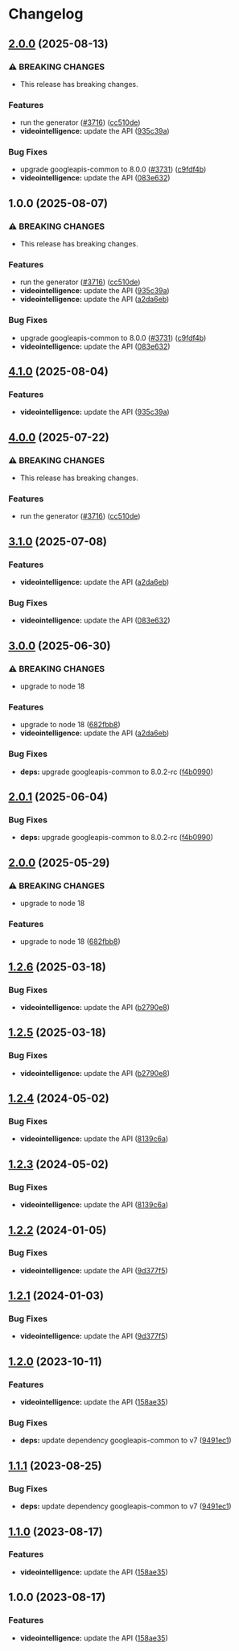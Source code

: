 # Changelog

## [2.0.0](https://github.com/googleapis/google-api-nodejs-client/compare/videointelligence-v1.0.0...videointelligence-v2.0.0) (2025-08-13)


### ⚠ BREAKING CHANGES

* This release has breaking changes.

### Features

* run the generator ([#3716](https://github.com/googleapis/google-api-nodejs-client/issues/3716)) ([cc510de](https://github.com/googleapis/google-api-nodejs-client/commit/cc510de95a4f5b76dd72cd01c496f5bca66dbebd))
* **videointelligence:** update the API ([935c39a](https://github.com/googleapis/google-api-nodejs-client/commit/935c39a17f4e336b7eb2431d518385e185d9dfe9))


### Bug Fixes

* upgrade googleapis-common to 8.0.0  ([#3731](https://github.com/googleapis/google-api-nodejs-client/issues/3731)) ([c9fdf4b](https://github.com/googleapis/google-api-nodejs-client/commit/c9fdf4b34d6c9bcf608eee35dd281d4680be9797))
* **videointelligence:** update the API ([083e632](https://github.com/googleapis/google-api-nodejs-client/commit/083e632d559e2bc9d67aad6659fbf84c26ccbdd2))

## 1.0.0 (2025-08-07)


### ⚠ BREAKING CHANGES

* This release has breaking changes.

### Features

* run the generator ([#3716](https://github.com/googleapis/google-api-nodejs-client/issues/3716)) ([cc510de](https://github.com/googleapis/google-api-nodejs-client/commit/cc510de95a4f5b76dd72cd01c496f5bca66dbebd))
* **videointelligence:** update the API ([935c39a](https://github.com/googleapis/google-api-nodejs-client/commit/935c39a17f4e336b7eb2431d518385e185d9dfe9))
* **videointelligence:** update the API ([a2da6eb](https://github.com/googleapis/google-api-nodejs-client/commit/a2da6eb047f78b637bf791d4bcfe66cb87e3c95d))


### Bug Fixes

* upgrade googleapis-common to 8.0.0  ([#3731](https://github.com/googleapis/google-api-nodejs-client/issues/3731)) ([c9fdf4b](https://github.com/googleapis/google-api-nodejs-client/commit/c9fdf4b34d6c9bcf608eee35dd281d4680be9797))
* **videointelligence:** update the API ([083e632](https://github.com/googleapis/google-api-nodejs-client/commit/083e632d559e2bc9d67aad6659fbf84c26ccbdd2))

## [4.1.0](https://github.com/googleapis/google-api-nodejs-client/compare/videointelligence-v4.0.0...videointelligence-v4.1.0) (2025-08-04)


### Features

* **videointelligence:** update the API ([935c39a](https://github.com/googleapis/google-api-nodejs-client/commit/935c39a17f4e336b7eb2431d518385e185d9dfe9))

## [4.0.0](https://github.com/googleapis/google-api-nodejs-client/compare/videointelligence-v3.1.0...videointelligence-v4.0.0) (2025-07-22)


### ⚠ BREAKING CHANGES

* This release has breaking changes.

### Features

* run the generator ([#3716](https://github.com/googleapis/google-api-nodejs-client/issues/3716)) ([cc510de](https://github.com/googleapis/google-api-nodejs-client/commit/cc510de95a4f5b76dd72cd01c496f5bca66dbebd))

## [3.1.0](https://github.com/googleapis/google-api-nodejs-client/compare/videointelligence-v3.0.0...videointelligence-v3.1.0) (2025-07-08)


### Features

* **videointelligence:** update the API ([a2da6eb](https://github.com/googleapis/google-api-nodejs-client/commit/a2da6eb047f78b637bf791d4bcfe66cb87e3c95d))


### Bug Fixes

* **videointelligence:** update the API ([083e632](https://github.com/googleapis/google-api-nodejs-client/commit/083e632d559e2bc9d67aad6659fbf84c26ccbdd2))

## [3.0.0](https://github.com/googleapis/google-api-nodejs-client/compare/videointelligence-v2.0.1...videointelligence-v3.0.0) (2025-06-30)


### ⚠ BREAKING CHANGES

* upgrade to node 18

### Features

* upgrade to node 18 ([682fbb8](https://github.com/googleapis/google-api-nodejs-client/commit/682fbb869189ae92b3e9a194d37d0548af0c1f92))
* **videointelligence:** update the API ([a2da6eb](https://github.com/googleapis/google-api-nodejs-client/commit/a2da6eb047f78b637bf791d4bcfe66cb87e3c95d))


### Bug Fixes

* **deps:** upgrade googleapis-common to 8.0.2-rc ([f4b0990](https://github.com/googleapis/google-api-nodejs-client/commit/f4b099071040cfbcfe4a2e7d487d45ee93b369e0))

## [2.0.1](https://github.com/googleapis/google-api-nodejs-client/compare/videointelligence-v2.0.0...videointelligence-v2.0.1) (2025-06-04)


### Bug Fixes

* **deps:** upgrade googleapis-common to 8.0.2-rc ([f4b0990](https://github.com/googleapis/google-api-nodejs-client/commit/f4b099071040cfbcfe4a2e7d487d45ee93b369e0))

## [2.0.0](https://github.com/googleapis/google-api-nodejs-client/compare/videointelligence-v1.2.6...videointelligence-v2.0.0) (2025-05-29)


### ⚠ BREAKING CHANGES

* upgrade to node 18

### Features

* upgrade to node 18 ([682fbb8](https://github.com/googleapis/google-api-nodejs-client/commit/682fbb869189ae92b3e9a194d37d0548af0c1f92))

## [1.2.6](https://github.com/googleapis/google-api-nodejs-client/compare/videointelligence-v1.2.5...videointelligence-v1.2.6) (2025-03-18)


### Bug Fixes

* **videointelligence:** update the API ([b2790e8](https://github.com/googleapis/google-api-nodejs-client/commit/b2790e84b3ec1b7bbada9c8f1564f0c6f2a0f313))

## [1.2.5](https://github.com/googleapis/google-api-nodejs-client/compare/videointelligence-v1.2.4...videointelligence-v1.2.5) (2025-03-18)


### Bug Fixes

* **videointelligence:** update the API ([b2790e8](https://github.com/googleapis/google-api-nodejs-client/commit/b2790e84b3ec1b7bbada9c8f1564f0c6f2a0f313))

## [1.2.4](https://github.com/googleapis/google-api-nodejs-client/compare/videointelligence-v1.2.3...videointelligence-v1.2.4) (2024-05-02)


### Bug Fixes

* **videointelligence:** update the API ([8139c6a](https://github.com/googleapis/google-api-nodejs-client/commit/8139c6a6a353c42b878ba2c5751071ecaa06eff0))

## [1.2.3](https://github.com/googleapis/google-api-nodejs-client/compare/videointelligence-v1.2.2...videointelligence-v1.2.3) (2024-05-02)


### Bug Fixes

* **videointelligence:** update the API ([8139c6a](https://github.com/googleapis/google-api-nodejs-client/commit/8139c6a6a353c42b878ba2c5751071ecaa06eff0))

## [1.2.2](https://github.com/googleapis/google-api-nodejs-client/compare/videointelligence-v1.2.1...videointelligence-v1.2.2) (2024-01-05)


### Bug Fixes

* **videointelligence:** update the API ([9d377f5](https://github.com/googleapis/google-api-nodejs-client/commit/9d377f5e3e7e7a1c062ca3b1e3878ec6828584f0))

## [1.2.1](https://github.com/googleapis/google-api-nodejs-client/compare/videointelligence-v1.2.0...videointelligence-v1.2.1) (2024-01-03)


### Bug Fixes

* **videointelligence:** update the API ([9d377f5](https://github.com/googleapis/google-api-nodejs-client/commit/9d377f5e3e7e7a1c062ca3b1e3878ec6828584f0))

## [1.2.0](https://github.com/googleapis/google-api-nodejs-client/compare/videointelligence-v1.1.1...videointelligence-v1.2.0) (2023-10-11)


### Features

* **videointelligence:** update the API ([158ae35](https://github.com/googleapis/google-api-nodejs-client/commit/158ae35e73b59fcfe9229d1a1df48859616e080a))


### Bug Fixes

* **deps:** update dependency googleapis-common to v7 ([9491ec1](https://github.com/googleapis/google-api-nodejs-client/commit/9491ec1cdc3c413e7d73edcfcd59cf5c28a7c855))

## [1.1.1](https://github.com/googleapis/google-api-nodejs-client/compare/videointelligence-v1.1.0...videointelligence-v1.1.1) (2023-08-25)


### Bug Fixes

* **deps:** update dependency googleapis-common to v7 ([9491ec1](https://github.com/googleapis/google-api-nodejs-client/commit/9491ec1cdc3c413e7d73edcfcd59cf5c28a7c855))

## [1.1.0](https://github.com/googleapis/google-api-nodejs-client/compare/videointelligence-v1.0.0...videointelligence-v1.1.0) (2023-08-17)


### Features

* **videointelligence:** update the API ([158ae35](https://github.com/googleapis/google-api-nodejs-client/commit/158ae35e73b59fcfe9229d1a1df48859616e080a))

## 1.0.0 (2023-08-17)


### Features

* **videointelligence:** update the API ([158ae35](https://github.com/googleapis/google-api-nodejs-client/commit/158ae35e73b59fcfe9229d1a1df48859616e080a))
